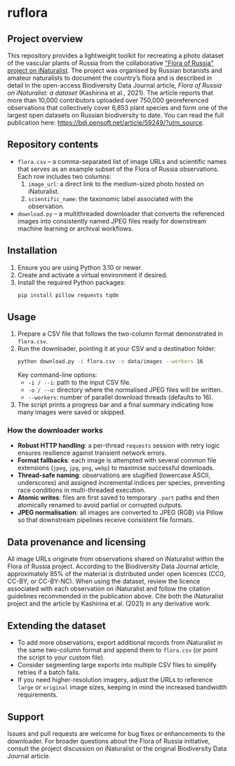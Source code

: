 # ruflora

## Project overview
This repository provides a lightweight toolkit for recreating a photo dataset of the vascular plants of Russia from the collaborative ["Flora of Russia" project on iNaturalist](https://www.inaturalist.org/projects/flora-of-russia). The project was organised by Russian botanists and amateur naturalists to document the country’s flora and is described in detail in the open-access Biodiversity Data Journal article, *Flora of Russia on iNaturalist: a dataset* (Kashirina et al., 2021). The article reports that more than 10,000 contributors uploaded over 750,000 georeferenced observations that collectively cover 6,853 plant species and form one of the largest open datasets on Russian biodiversity to date. You can read the full publication here: https://bdj.pensoft.net/article/59249/?utm_source.

## Repository contents
- `flora.csv` – a comma-separated list of image URLs and scientific names that serves as an example subset of the Flora of Russia observations. Each row includes two columns:
  1. `image_url`: a direct link to the medium-sized photo hosted on iNaturalist.
  2. `scientific_name`: the taxonomic label associated with the observation.
- `download.py` – a multithreaded downloader that converts the referenced images into consistently named JPEG files ready for downstream machine learning or archival workflows.

## Installation
1. Ensure you are using Python 3.10 or newer.
2. Create and activate a virtual environment if desired.
3. Install the required Python packages:
   ```bash
   pip install pillow requests tqdm
   ```

## Usage
1. Prepare a CSV file that follows the two-column format demonstrated in `flora.csv`.
2. Run the downloader, pointing it at your CSV and a destination folder:
   ```bash
   python download.py -i flora.csv -o data/images --workers 16
   ```
   Key command-line options:
   - `-i / --i`: path to the input CSV file.
   - `-o / --o`: directory where the normalised JPEG files will be written.
   - `--workers`: number of parallel download threads (defaults to 16).
3. The script prints a progress bar and a final summary indicating how many images were saved or skipped.

### How the downloader works
- **Robust HTTP handling**: a per-thread `requests` session with retry logic ensures resilience against transient network errors.
- **Format fallbacks**: each image is attempted with several common file extensions (`jpeg`, `jpg`, `png`, `webp`) to maximise successful downloads.
- **Thread-safe naming**: observations are slugified (lowercase ASCII, underscores) and assigned incremental indices per species, preventing race conditions in multi-threaded execution.
- **Atomic writes**: files are first saved to temporary `.part` paths and then atomically renamed to avoid partial or corrupted outputs.
- **JPEG normalisation**: all images are converted to JPEG (RGB) via Pillow so that downstream pipelines receive consistent file formats.

## Data provenance and licensing
All image URLs originate from observations shared on iNaturalist within the Flora of Russia project. According to the Biodiversity Data Journal article, approximately 85% of the material is distributed under open licences (CC0, CC-BY, or CC-BY-NC). When using the dataset, review the licence associated with each observation on iNaturalist and follow the citation guidelines recommended in the publication above. Cite both the iNaturalist project and the article by Kashirina et al. (2021) in any derivative work.

## Extending the dataset
- To add more observations, export additional records from iNaturalist in the same two-column format and append them to `flora.csv` (or point the script to your custom file).
- Consider segmenting large exports into multiple CSV files to simplify retries if a batch fails.
- If you need higher-resolution imagery, adjust the URLs to reference `large` or `original` image sizes, keeping in mind the increased bandwidth requirements.

## Support
Issues and pull requests are welcome for bug fixes or enhancements to the downloader. For broader questions about the Flora of Russia initiative, consult the project discussion on iNaturalist or the original Biodiversity Data Journal article.
